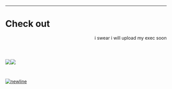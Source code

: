 

---
# Check out
<p align="right">i swear i will upload my exec soon</p>



<a href=" "><img src=" "></a>

<br />

<img src="https://badges.aleen42.com/src/steam.svg"><a href="https://open.spotify.com/user/hewokai"><img src="https://badges.aleen42.com/src/spotify.svg"><a>

<br/>




[![newline](https://upload.wikimedia.org/wikipedia/commons/f/f8/OOjs_UI_icon_newline-ltr-invert.svg)](https://raw.githubusercontent.com/ivyvanse/ivyvanse/master/README.md)

